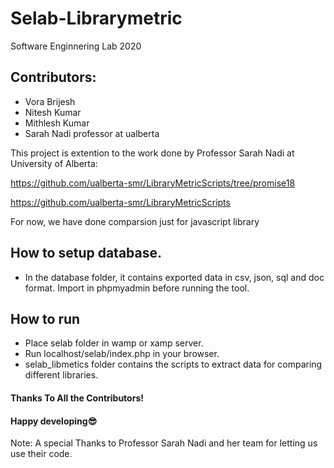 # Selab-Librarymetric
Software Enginnering Lab 2020

## Contributors:

- Vora Brijesh 
- Nitesh Kumar 
- Mithlesh Kumar
- Sarah Nadi professor at ualberta

This project is extention to the work done by Professor Sarah Nadi at University of Alberta:

  https://github.com/ualberta-smr/LibraryMetricScripts/tree/promise18
  
  https://github.com/ualberta-smr/LibraryMetricScripts
  
 
For now, we have done comparsion just for javascript library

## How to setup database.
- In the database folder, it contains exported data in csv, json, sql and doc format. 
Import in phpmyadmin before running the tool.

## How to run
- Place selab folder in wamp or xamp server. 
- Run localhost/selab/index.php in your browser.
- selab_libmetics folder contains the scripts to extract data for comparing different libraries.


#### Thanks To All the Contributors!
#### Happy developing😎

Note:
A special Thanks to Professor Sarah Nadi and her team for letting us use their code.
